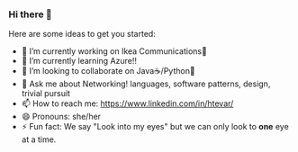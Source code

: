 ### Hi there 👋

Here are some ideas to get you started:

- 🔭 I’m currently working on Ikea Communications:wrench:
- 🌱 I’m currently learning Azure!!
- 👯 I’m looking to collaborate on Java:coffee:/Python:snake:
- 💬 Ask me about Networking! languages, software patterns, design, trivial pursuit
- 📫 How to reach me: https://www.linkedin.com/in/htevar/
- 😄 Pronouns: she/her
- ⚡ Fun fact: We say "Look into my eyes" but we can only look to **one** eye at a time. 

